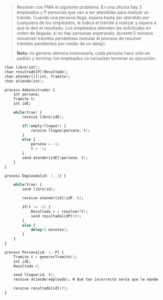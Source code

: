 >Resolver con PMA el siguiente problema. En una oficina hay 3 empleados y P personas que van a ser atendidas para realizar un trámite. Cuando una persona llega, espera hasta ser atendido por cualquiera de los empleados, le indica el trámite a realizar y espera a que le den el resultado. Los empleados atienden las solicitudes en orden de llegada; si no hay personas esperando, durante 5 minutos resuelven trámites pendientes (simular el proceso de resulver trámites pendientes por medio de un delay).
>
>**Nota:** no generar demora innecesaria; cada persona hace sólo un pedido y termina; los empleados no necesitan terminar su ejecución.

```ada
chan libre(int);
chan resultado[P](Resultado);
chan atender[3](int, Tramite);
chan atiende(int);

process Administrador {
    int persona;
    Tramite t; 
    int idE;

    while(true) {
        receive libre(idE);

        if(!empty(llegue)) {
            receive llegue(persona, t);
        }
        else {
            persona = -1;
            t = -1;
        }
        send atender[idE](persona, t);
    }
}

process Empleado[id: 1..3] {

    while(true) {
        send libre(id);

        receive atender[id](idP, t);

        if(t != -1) {
            Resultado r = resolver(t);
            send resultado[idP](r);
        }
        else {
            delay(5 minutos);
        }
    }
}

process Persona[id: 1..P] {
    Tramite t = generarTramite();
    int idE; 
    Resultado r;

    send llegue(id, t);
    receive atiende(empleado); # Qué tan incorrecto sería que le mande la id, una vez que sabe quien lo atiende, le mande a ese específico el trámite? Creo que es mejor

    receive resultado[id](r); 
}
```